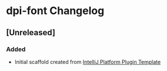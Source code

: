 <!-- Keep a Changelog guide -> https://keepachangelog.com -->

# dpi-font Changelog

## [Unreleased]
### Added
- Initial scaffold created from [IntelliJ Platform Plugin Template](https://github.com/JetBrains/intellij-platform-plugin-template)
